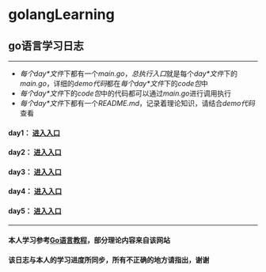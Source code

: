 # golangLearning
## go语言学习日志
***

- *每个day\*文件*下都有一个*main.go*，*总执行入口*就是每个*day\*文件*下的*main.go*，详细的*demo代码*都在*每个day\*文件*下的*code包*中
- *每个day\*文件*下的*code包*中的代码都可以通过*main.go*进行调用执行
- *每个day\*文件*下都有一个*README.md*，记录着理论知识，请结合*demo代码*查看

#### day1： [进入入口](https://github.com/wlpeter/golangLearning/tree/master/src/day1)
#### day2： [进入入口](https://github.com/wlpeter/golangLearning/tree/master/src/day2)
#### day3： [进入入口](https://github.com/wlpeter/golangLearning/tree/master/src/day3)
#### day4： [进入入口](https://github.com/wlpeter/golangLearning/tree/master/src/day4)

#### day5： [进入入口](https://github.com/wlpeter/golangLearning/tree/master/src/day5)

***
#### 本人学习参考[Go语言教程](http://www.yiibai.com/go)，部分理论内容来自该网站
#### 该日志与本人的学习进度所同步，所有不正确的地方请指出，谢谢
